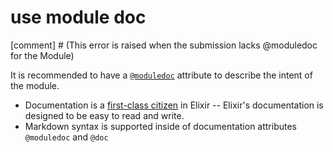 # use module doc

[comment] # (This error is raised when the submission lacks @moduledoc for the Module)

It is recommended to have a [`@moduledoc`](https://hexdocs.pm/elixir/writing-documentation.html#module-attributes) attribute to describe the intent of the module.

- Documentation is a [first-class citizen](https://hexdocs.pm/elixir/writing-documentation.html) in Elixir -- Elixir's documentation is designed to be easy to read and write.
- Markdown syntax is supported inside of documentation attributes `@moduledoc` and `@doc`
